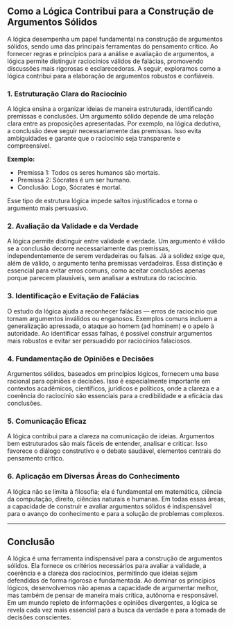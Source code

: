 ## Como a Lógica Contribui para a Construção de Argumentos Sólidos

A lógica desempenha um papel fundamental na construção de argumentos sólidos, sendo uma das principais ferramentas do pensamento crítico. Ao fornecer regras e princípios para a análise e avaliação de argumentos, a lógica permite distinguir raciocínios válidos de falácias, promovendo discussões mais rigorosas e esclarecedoras. A seguir, exploramos como a lógica contribui para a elaboração de argumentos robustos e confiáveis.

### 1. Estruturação Clara do Raciocínio

A lógica ensina a organizar ideias de maneira estruturada, identificando premissas e conclusões. Um argumento sólido depende de uma relação clara entre as proposições apresentadas. Por exemplo, na lógica dedutiva, a conclusão deve seguir necessariamente das premissas. Isso evita ambiguidades e garante que o raciocínio seja transparente e compreensível.

**Exemplo:**
- Premissa 1: Todos os seres humanos são mortais.
- Premissa 2: Sócrates é um ser humano.
- Conclusão: Logo, Sócrates é mortal.

Esse tipo de estrutura lógica impede saltos injustificados e torna o argumento mais persuasivo.

### 2. Avaliação da Validade e da Verdade

A lógica permite distinguir entre validade e verdade. Um argumento é válido se a conclusão decorre necessariamente das premissas, independentemente de serem verdadeiras ou falsas. Já a solidez exige que, além de válido, o argumento tenha premissas verdadeiras. Essa distinção é essencial para evitar erros comuns, como aceitar conclusões apenas porque parecem plausíveis, sem analisar a estrutura do raciocínio.

### 3. Identificação e Evitação de Falácias

O estudo da lógica ajuda a reconhecer falácias — erros de raciocínio que tornam argumentos inválidos ou enganosos. Exemplos comuns incluem a generalização apressada, o ataque ao homem (ad hominem) e o apelo à autoridade. Ao identificar essas falhas, é possível construir argumentos mais robustos e evitar ser persuadido por raciocínios falaciosos.

### 4. Fundamentação de Opiniões e Decisões

Argumentos sólidos, baseados em princípios lógicos, fornecem uma base racional para opiniões e decisões. Isso é especialmente importante em contextos acadêmicos, científicos, jurídicos e políticos, onde a clareza e a coerência do raciocínio são essenciais para a credibilidade e a eficácia das conclusões.

### 5. Comunicação Eficaz

A lógica contribui para a clareza na comunicação de ideias. Argumentos bem estruturados são mais fáceis de entender, analisar e criticar. Isso favorece o diálogo construtivo e o debate saudável, elementos centrais do pensamento crítico.

### 6. Aplicação em Diversas Áreas do Conhecimento

A lógica não se limita à filosofia; ela é fundamental em matemática, ciência da computação, direito, ciências naturais e humanas. Em todas essas áreas, a capacidade de construir e avaliar argumentos sólidos é indispensável para o avanço do conhecimento e para a solução de problemas complexos.

---

## Conclusão

A lógica é uma ferramenta indispensável para a construção de argumentos sólidos. Ela fornece os critérios necessários para avaliar a validade, a coerência e a clareza dos raciocínios, permitindo que ideias sejam defendidas de forma rigorosa e fundamentada. Ao dominar os princípios lógicos, desenvolvemos não apenas a capacidade de argumentar melhor, mas também de pensar de maneira mais crítica, autônoma e responsável. Em um mundo repleto de informações e opiniões divergentes, a lógica se revela cada vez mais essencial para a busca da verdade e para a tomada de decisões conscientes.